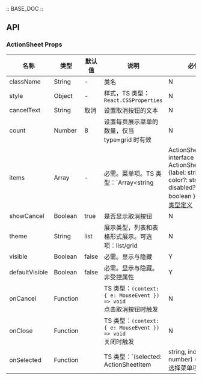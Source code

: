 :: BASE_DOC ::

## API

### ActionSheet Props

名称 | 类型 | 默认值 | 说明 | 必传
-- | -- | -- | -- | --
className | String | - | 类名 | N
style | Object | - | 样式，TS 类型：`React.CSSProperties` | N
cancelText | String | 取消 | 设置取消按钮的文本 | N
count | Number | 8 | 设置每页展示菜单的数量，仅当 type=grid 时有效 | N
items | Array | - | 必需。菜单项。TS 类型：`Array<string | ActionSheetItem>` `interface ActionSheetItem {label: string; color?: string; disabled?: boolean }`。[详细类型定义](https://github.com/TDesignOteam/tdesign-mobile-react/tree/develop/src/action-sheet/type.ts) | Y
showCancel | Boolean | true | 是否显示取消按钮 | N
theme | String | list | 展示类型，列表和表格形式展示。可选项：list/grid | N
visible | Boolean | false | 必需。显示与隐藏 | Y
defaultVisible | Boolean | false | 必需。显示与隐藏。非受控属性 | Y
onCancel | Function |  | TS 类型：`(context: { e: MouseEvent }) => void`<br/>点击取消按钮时触发 | N
onClose | Function |  | TS 类型：`(context: { e: MouseEvent }) => void`<br/>关闭时触发 | N
onSelected | Function |  | TS 类型：`(selected: ActionSheetItem | string, index: number) => void`<br/>选择菜单项时触发 | N

